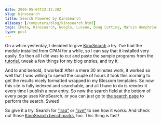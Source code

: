 ```yaml
--- 
date: 2006-05-04T23:13:30Z
slug: kinosearch
title: Search Powered by KinoSearch
aliases: [/computers/blog/kinosearch.html]
tags: [Meta, Kinosearch, Google, Lucene, Doug Cutting, Marvin Humphries]
type: post
---
```


On a whim yesterday, I decided to give [KinoSearch] a try. I've had the module
installed from CPAN for a while, so I can say that it installed very easily. So
then all I did was to cut and paste the sample programs from the [tutorial],
tweak a few things for my blog entries, and try it.

And lo and behold, it worked! After a mere 30 minutes work, it worked so well
that I was willing to spend the couple of hours it took this morning to get the
results nicely formatted wrapped in my Blosxom templates. So now this site is
fully indexed and searchable, and all I have to do is reindex it every time I
publish a new entry. So now the search field at the bottom of every page uses
KinoSearch, or you can just go to [the search page] to perform the search.
Sweet!

So give it a try. Search for [“iraq”] or [“svn”] to see how it works. And check
out those [KinoSearch benchmarks], too. This thing is fast!

  [KinoSearch]: http://www.rectangular.com/kinosearch/
    "KinoSearch: A Perl search engine library"
  [tutorial]: http://search.cpan.org/dist/KinoSearch/lib/KinoSearch/Docs/Tutorial.pod
    "KinoSearch::Docs::Tutorial - sample indexing and search applications"
  [the search page]: /search.cgi "Search Just a Theory"
  [“iraq”]: /search.cgi?q=iraq "Search for “iraq”"
  [“svn”]: /search.cgi?q=svn "Search for “svn”"
  [KinoSearch benchmarks]: http://www.rectangular.com/kinosearch/benchmarks.html
